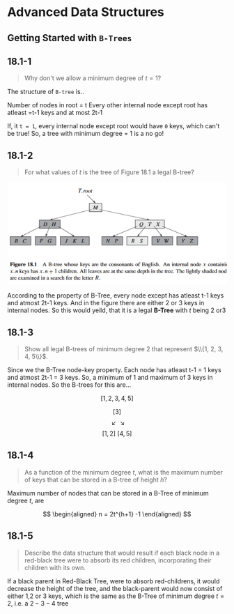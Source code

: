 
# Advanced Data Structures

## Getting Started with `B-Trees`

## 18.1-1

> Why don't we allow a minimum degree of $t = 1$?

The structure of `B-tree` is..

$\text{Number of nodes in root = t}$
$\text{Every other internal node except root has atleast =t-1 keys and at most 2t-1}$

If, it `t = 1`, every internal node except root would have `0` keys, which can't be true!
So, a tree with $\text{minimum degree = 1}$ is a no go!

## 18.1-2

> For what values of $t$ is the tree of Figure 18.1 a legal B-tree?

![](../imgs/18.1-2-1.PNG)

According to the property of B-Tree, every node except has atleast $\text{t-1}$ keys and atmost $\text{2t-1}$ keys. And in the figure there are either $2$ or $3$ keys in internal nodes. So this would yeild, that it is a legal __B-Tree__ with $t$ being $\text{2 or3 }$

## 18.1-3

> Show all legal B-trees of minimum degree $2$ that represent $\\{1, 2, 3, 4, 5\\}$.

Since we the B-Tree node-key property. Each node has atleast $\text{t-1 = 1}$ keys and atmost $\text{2t-1 = 3}$ keys.
So, a minimum of 1 and maximum of 3 keys in internal nodes.
So the B-trees for this are...

$$
[1 , 2, 3, 4,5]
$$

$$[3]$$
$$\swarrow \text{\  } \searrow$$
$$[1, 2] \text{\ \ \ \ \ \ \ \ \ \  }  [4, 5]$$


## 18.1-4

> As a function of the minimum degree $t$, what is the maximum number of keys that can be stored in a B-tree of height $h$?

Maximum number of nodes that can be stored in a B-Tree of minimum degree $t$, are

$$
\begin{aligned}
n = 2t^{h+1} -1
\end{aligned}
$$

## 18.1-5

> Describe the data structure that would result if each black node in a red-black tree were to absorb its red children, incorporating their children with its own.

If a black parent in Red-Black Tree, were to absorb red-childrens, it would decrease the height of the tree, and the black-parent would now consist of either $1$,$2$ or $3$ keys, which is the same as the B-Tree of minimum degree $t = 2$, i.e. a $2-3-4$ tree